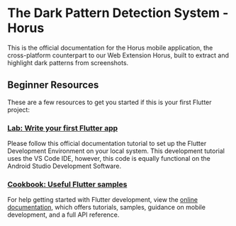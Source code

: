 # The Dark Pattern Detection System - Horus

This is the official documentation for the Horus mobile application, the cross-platform counterpart to our Web Extension Horus, built to extract and highlight dark patterns from screenshots.

## Beginner Resources

These are a few resources to get you started if this is your first Flutter project:

### [Lab: Write your first Flutter app](https://docs.flutter.dev/get-started/codelab)
Please follow this official documentation tutorial to set up the Flutter Development Environment on your local system. This development tutorial uses the
VS Code IDE, however, this code is equally functional on the Android Studio Development Software.

### [Cookbook: Useful Flutter samples](https://docs.flutter.dev/cookbook)

For help getting started with Flutter development, view the
[online documentation](https://docs.flutter.dev/), which offers tutorials,
samples, guidance on mobile development, and a full API reference.

